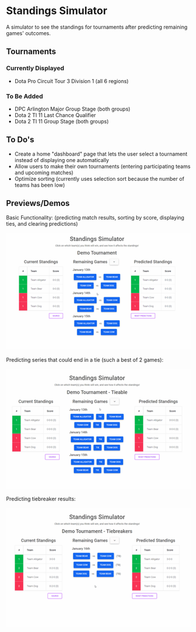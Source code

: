 # Standings Simulator
A simulator to see the standings for tournaments after predicting remaining games' outcomes.

## Tournaments
### Currently Displayed
- Dota Pro Circuit Tour 3 Division 1 (all 6 regions)

### To Be Added
- DPC Arlington Major Group Stage (both groups)
- Dota 2 TI 11 Last Chance Qualifier
- Dota 2 TI 11 Group Stage (both groups)

## To Do's
- Create a home "dashboard" page that lets the user select a tournament instead of displaying one automatically
- Allow users to make their own tournaments (entering participating teams and upcoming matches)
- Optimize sorting (currently uses selection sort because the number of teams has been low)

## Previews/Demos
Basic Functionality: (predicting match results, sorting by score, displaying ties, and clearing predictions)<br/>
<br/>
<img src="media/BasicFunctions.gif"><br/>
<br/>
Predicting series that could end in a tie (such a best of 2 games):<br/>
<br/>
<img src="media/PredictingTies.gif"><br/>
<br/>
Predicting tiebreaker results:<br/>
<br/>
<img src="media/Tiebreakers.gif">
